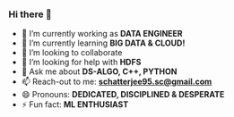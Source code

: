 ### Hi there 👋


- 🔭 I’m currently working as **DATA ENGINEER**
- 🌱 I’m currently learning **BIG DATA & CLOUD!**
- 👯 I’m looking to collaborate 
- 🤔 I’m looking for help with **HDFS**
- 💬 Ask me about **DS-ALGO, C++, PYTHON**
- 📫 Reach-out to me: **schatterjee95.sc@gmail.com**
- 😄 Pronouns: **DEDICATED, DISCIPLINED & DESPERATE**
- ⚡ Fun fact: **ML ENTHUSIAST**

<!-- **SCIEN-TERRIFIC/SCIEN-TERRIFIC** is a ✨ _special_ ✨ repository because its `README.md` (this file) appears on your GitHub profile.

Here are some ideas to get you started:-->
